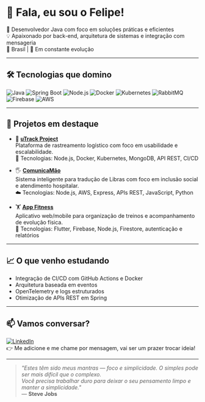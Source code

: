# 👋 Fala, eu sou o Felipe!

🎯 Desenvolvedor Java com foco em soluções práticas e eficientes  
💡 Apaixonado por back-end, arquitetura de sistemas e integração com mensageria  
📍 Brasil | 🚀 Em constante evolução

---

## 🛠️ Tecnologias que domino

![Java](https://img.shields.io/badge/Java-ED8B00?style=flat&logo=java&logoColor=white)
![Spring Boot](https://img.shields.io/badge/Spring%20Boot-6DB33F?style=flat&logo=spring-boot&logoColor=white)
![Node.js](https://img.shields.io/badge/Node.js-339933?style=flat&logo=node.js&logoColor=white)
![Docker](https://img.shields.io/badge/Docker-2496ED?style=flat&logo=docker&logoColor=white)
![Kubernetes](https://img.shields.io/badge/Kubernetes-326CE5?style=flat&logo=kubernetes&logoColor=white)
![RabbitMQ](https://img.shields.io/badge/RabbitMQ-FF6600?style=flat&logo=rabbitmq&logoColor=white)
![Firebase](https://img.shields.io/badge/Firebase-FFCA28?style=flat&logo=firebase&logoColor=black)
![AWS](https://img.shields.io/badge/AWS-232F3E?style=flat&logo=amazon-aws&logoColor=white)

---

## 💼 Projetos em destaque

- 🚚 **[uTrack Project](https://github.com/feerodgs/uTrackProject)**  
  Plataforma de rastreamento logístico com foco em usabilidade e escalabilidade.  
  🧰 Tecnologias: Node.js, Docker, Kubernetes, MongoDB, API REST, CI/CD

- 🖐️ **[ComunicaMão](https://github.com/feerodgs/comunicaMao)**  
  Sistema inteligente para tradução de Libras com foco em inclusão social e atendimento hospitalar.  
  ☁️ Tecnologias: Node.js, AWS, Express, APIs REST, JavaScript, Python

- 🏋️ **[App Fitness](https://github.com/feerodgs/app_fitness)**  
  Aplicativo web/mobile para organização de treinos e acompanhamento de evolução física.  
  📲 Tecnologias: Flutter, Firebase, Node.js, Firestore, autenticação e relatórios

---

## 📈 O que venho estudando

- Integração de CI/CD com GitHub Actions e Docker
- Arquitetura baseada em eventos
- OpenTelemetry e logs estruturados
- Otimização de APIs REST em Spring

---

## 📫 Vamos conversar?

[![LinkedIn](https://img.shields.io/badge/-Me%20adicione%20no%20LinkedIn-0A66C2?style=flat&logo=linkedin&logoColor=white)](https://www.linkedin.com/in/feliperodrigues22/)  
👉 Me adicione e me chame por mensagem, vai ser um prazer trocar ideia!

---

> _"Estes têm sido meus mantras — foco e simplicidade. O simples pode ser mais difícil que o complexo.  
> Você precisa trabalhar duro para deixar o seu pensamento limpo e manter a simplicidade."_  
> — **Steve Jobs**
